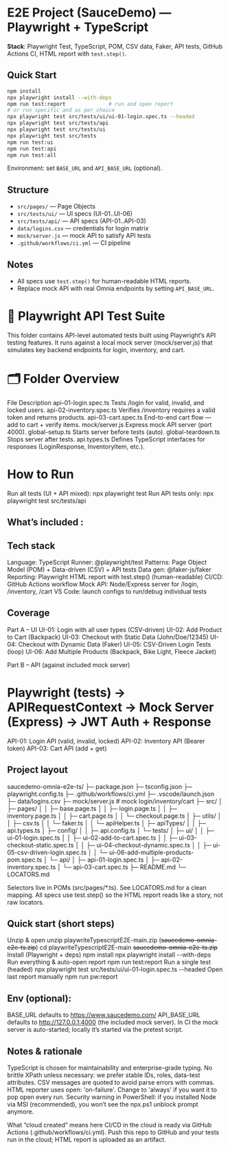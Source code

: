 # E2E Project (SauceDemo) — Playwright + TypeScript

**Stack**: Playwright Test, TypeScript, POM, CSV data, Faker, API tests, GitHub Actions CI, HTML report with `test.step()`.

## Quick Start
```bash
npm install
npx playwright install --with-deps
npm run test:report              # run and open report
# or run specific and as per choice
npx playwright test src/tests/ui/ui-01-login.spec.ts --headed
npx playwright test src/tests/api
npx playwright test src/tests/ui
npx playwright test src/tests
npm run test:ui
npm run test:api
npm run test:all
```
Environment: set `BASE_URL` and `API_BASE_URL` (optional).

## Structure
- `src/pages/` — Page Objects
- `src/tests/ui/` — UI specs (UI-01..UI-06)
- `src/tests/api/` — API specs (API-01..API-03)
- `data/logins.csv` — credentials for login matrix
- `mock/server.js` — mock API to satisfy API tests
- `.github/workflows/ci.yml` — CI pipeline

## Notes
- All specs use `test.step()` for human-readable HTML reports.
- Replace mock API with real Omnia endpoints by setting `API_BASE_URL`.

# 🧩 Playwright API Test Suite

This folder contains API-level automated tests built using Playwright’s API testing
 features.
It runs against a local mock server (mock/server.js) that simulates key backend endpoints for login, inventory, and cart.

# 🗂 Folder Overview
File	Description
api-01-login.spec.ts	Tests /login for valid, invalid, and locked users.
api-02-inventory.spec.ts	Verifies /inventory requires a valid token and returns products.
api-03-cart.spec.ts	End-to-end cart flow — add to cart + verify items.
mock/server.js	Express mock API server (port 4000).
global-setup.ts	Starts server before tests (auto).
global-teardown.ts	Stops server after tests.
api.types.ts	Defines TypeScript interfaces for responses (LoginResponse, InventoryItem, etc.).

# How to Run
Run all tests (UI + API mixed):
npx playwright test
Run API tests only:
npx playwright test src/tests/api

## What’s included :



## Tech stack
Language: TypeScript
Runner: @playwright/test
Patterns: Page Object Model (POM) + Data-driven (CSV) + API tests
Data gen: @faker-js/faker
Reporting: Playwright HTML report with test.step() (human-readable)
CI/CD: GitHub Actions workflow
Mock API: Node/Express server for /login, /inventory, /cart
VS Code: launch configs to run/debug individual tests

## Coverage
Part A – UI
UI-01: Login with all user types (CSV-driven)
UI-02: Add Product to Cart (Backpack)
UI-03: Checkout with Static Data (John/Doe/12345)
UI-04: Checkout with Dynamic Data (Faker)
UI-05: CSV-Driven Login Tests (loop)
UI-06: Add Multiple Products (Backpack, Bike Light, Fleece Jacket)

Part B – API (against included mock server)
# Playwright (tests) → APIRequestContext → Mock Server (Express) → JWT Auth + Response
API-01: Login API (valid, invalid, locked)
API-02: Inventory API (Bearer token)
API-03: Cart API (add + get)

## Project layout

saucedemo-omnia-e2e-ts/
├─ package.json
├─ tsconfig.json
├─ playwright.config.ts
├─ .github/workflows/ci.yml
├─ .vscode/launch.json
├─ data/logins.csv
├─ mock/server.js                 # mock login/inventory/cart
├─ src/
│  ├─ pages/
│  │  ├─ base.page.ts
│  │  ├─ login.page.ts
│  │  ├─ inventory.page.ts
│  │  ├─ cart.page.ts
│  │  └─ checkout.page.ts
│  ├─ utils/
│  │  ├─ csv.ts
│  │  └─ faker.ts
│  │  └─ apiHelper.ts
│  ├─ apiTypes/
│  │  ├─ api.types.ts
│  ├─ config/
│  │  ├─ api.config.ts
│  └─ tests/
│     ├─ ui/
│     │  ├─ ui-01-login.spec.ts
│     │  ├─ ui-02-add-to-cart.spec.ts
│     │  ├─ ui-03-checkout-static.spec.ts
│     │  ├─ ui-04-checkout-dynamic.spec.ts
│     │  ├─ ui-05-csv-driven-login.spec.ts
│     │  └─ ui-06-add-multiple-products-pom.spec.ts
│     └─ api/
│        ├─ api-01-login.spec.ts
│        ├─ api-02-inventory.spec.ts
│        └─ api-03-cart.spec.ts
├─ README.md
└─ LOCATORS.md


Selectors live in POMs (src/pages/*.ts). See LOCATORS.md for a clean mapping.
All specs use test.step() so the HTML report reads like a story, not raw locators.

## Quick start (short steps)
Unzip & open
unzip playwriteTypescriptE2E-main.zip (~~saucedemo-omnia-e2e-ts.zip~~)
cd playwriteTypescriptE2E-main ~~saucedemo-omnia-e2e-ts.zip~~
Install (Playwright + deps)
npm install
npx playwright install --with-deps
Run everything & auto-open report
npm run test:report
Run a single test (headed)
npx playwright test src/tests/ui/ui-01-login.spec.ts --headed
Open last report manually
npm run pw:report


## Env (optional):
BASE_URL defaults to https://www.saucedemo.com/
API_BASE_URL defaults to http://127.0.0.1:4000 (the included mock server).
In CI the mock server is auto-started; locally it’s started via the pretest script.

## Notes & rationale

TypeScript is chosen for maintainability and enterprise-grade typing.
No brittle XPath unless necessary: we prefer stable IDs, roles, data-test attributes.
CSV messages are quoted to avoid parse errors with commas.
HTML reporter uses open: 'on-failure'. Change to 'always' if you want it to pop open every run.
Security warning in PowerShell: if you installed Node via MSI (recommended), you won’t see the npx.ps1 unblock prompt anymore.

What “cloud created” means here
CI/CD in the cloud is ready via GitHub Actions (.github/workflows/ci.yml). Push this repo to GitHub and your tests run in the cloud; HTML report is uploaded as an artifact.
